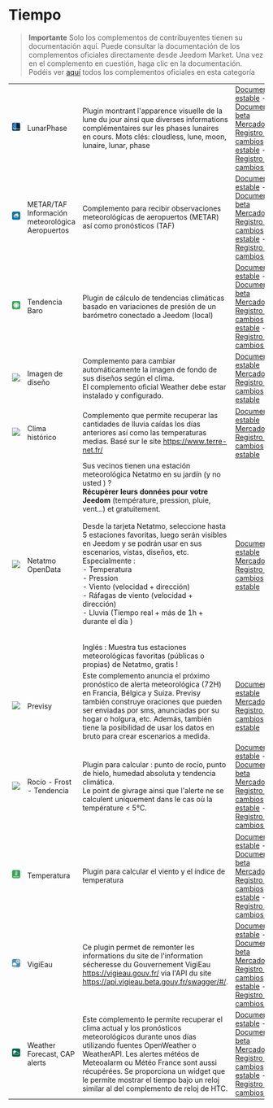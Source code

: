 
# Tiempo


>**Importante**
>Solo los complementos de contribuyentes tienen su documentación aquí. Puede consultar la documentación de los complementos oficiales directamente desde Jeedom Market. Una vez en el complemento en cuestión, haga clic en la documentación.
>Podéis ver [aquí](https://market.jeedom.com/index.php?v=d&p=market&type=plugin&categorie=weather) todos los complementos oficiales en esta categoría


| | | | |
|--- | --- | --- | ---|
|<img src="LunarPhase/LunarPhase_icon.png" class="pluginLogo" width="100" />|LunarPhase|Plugin montrant l'apparence visuelle de la lune du jour ainsi que diverses informations complémentaires sur les phases lunaires en cours. Mots clés: cloudless, lune, moon, lunaire, lunar, phase|[Documentación estable](https://eridani78.github.io/LunarPhase-Doc/docs/es_ES/) - [Documentación beta](https://eridani78.github.io/LunarPhase-Doc/docs/es_ES/)<br/>[Mercado](https://market.jeedom.com/index.php?v=d&p=market_display&id=4604)<br/>[Registro de cambios estable](https://eridani78.github.io/LunarPhase-Doc/CHANGELOG) - [Registro de cambios Beta](https://eridani78.github.io/LunarPhase-Doc/CHANGELOG_beta)|
|<img src="Metar_infos/Metar_infos_icon.png" class="pluginLogo" width="100" />|METAR/TAF Información meteorológica Aeropuertos|Complemento para recibir observaciones meteorológicas de aeropuertos (METAR) así como pronósticos (TAF)|[Documentación estable](https://jealg.github.io/documentation/plugin-metar_infos/es_ES/) - [Documentación beta](https://jealg.github.io/documentation/plugin-metar_infos/es_ES/)<br/>[Mercado](https://market.jeedom.com/index.php?v=d&p=market_display&id=2342)<br/>[Registro de cambios estable](https://jealg.github.io/documentation/plugin-metar_infos/es_ES/changelog) - [Registro de cambios Beta](https://jealg.github.io/documentation/plugin-metar_infos/es_ES/beta_changelog)|
|<img src="baro/baro_icon.png" class="pluginLogo" width="100" />|Tendencia Baro|Plugin de cálculo de tendencias climáticas basado en variaciones de presión de un barómetro conectado a Jeedom (local)|[Documentación estable](https://jealg.github.io/documentation/plugin-tendance_baro/es_ES/) - [Documentación beta](https://jealg.github.io/documentation/plugin-tendance_baro/es_ES/)<br/>[Mercado](https://market.jeedom.com/index.php?v=d&p=market_display&id=2405)<br/>[Registro de cambios estable](https://jealg.github.io/documentation/plugin-tendance_baro/es_ES/changelog) - [Registro de cambios Beta](https://jealg.github.io/documentation/plugin-tendance_baro/es_ES/beta_changelog)|
|<img src="designImgSwitch/designImgSwitch_icon.png" class="pluginLogo" width="100" />|Imagen de diseño|Complemento para cambiar automáticamente la imagen de fondo de sus diseños según el clima.<br/>El complemento oficial Weather debe estar instalado y configurado.|[Documentación estable](https://mips2648.github.io/jeedom-plugins-docs/designImgSwitch/es_ES/)<br/>[Mercado](https://market.jeedom.com/index.php?v=d&p=market_display&id=3819)<br/>[Registro de cambios estable](https://mips2648.github.io/jeedom-plugins-docs/designImgSwitch/es_ES/changelog)|
|<img src="historiqueMeteo/historiqueMeteo_icon.png" class="pluginLogo" width="100" />|Clima histórico|Complemento que permite recuperar las cantidades de lluvia caídas los días anteriores así como las temperaturas medias. Basé sur le site https://www.terre-net.fr/|[Documentación estable](https://github.com/jeedomBox/plugin_historiqueMeteo/tree/master/docs/es_ES/index.md)<br/>[Mercado](https://market.jeedom.com/index.php?v=d&p=market_display&id=4358)<br/>[Registro de cambios estable](https://github.com/jeedomBox/plugin_historiqueMeteo/tree/master/docs/es_ES/changelog.md)|
|<img src="netatmoPublicData/netatmoPublicData_icon.png" class="pluginLogo" width="100" />|Netatmo OpenData|Sus vecinos tienen una estación meteorológica Netatmo en su jardín (y no usted ) ? <br><strong>Récupèrer leurs données pour votre Jeedom</strong> (température, pression, pluie, vent...) et gratuitement. <br><br>Desde la tarjeta Netatmo, seleccione hasta 5 estaciones favoritas, luego serán visibles en Jeedom y se podrán usar en sus escenarios, vistas, diseños, etc.  Especialmente :<br>- Temperatura<br>- Pression<br>- Viento (velocidad + dirección)<br>- Ráfagas de viento (velocidad + dirección)<br>- Lluvia (Tiempo real + más de 1h + durante el día )<br><br><br>Inglés : Muestra tus estaciones meteorológicas favoritas (públicas o propias) de Netatmo, gratis !|[Documentación estable](https://jim005.github.io/jeedom-netatmoPublicData/es_ES/)<br/>[Mercado](https://market.jeedom.com/index.php?v=d&p=market_display&id=4008)<br/>[Registro de cambios estable](https://jim005.github.io/jeedom-netatmoPublicData/es_ES/changelog)|
|<img src="previsy/previsy_icon.png" class="pluginLogo" width="100" />|Previsy|Este complemento anuncia el próximo pronóstico de alerta meteorológica (72H) en Francia, Bélgica y Suiza. Previsy también construye oraciones que pueden ser enviadas por sms, anunciadas por su hogar o holgura, etc. Además, también tiene la posibilidad de usar los datos en bruto para crear escenarios a medida.|[Documentación estable](https://ynats.github.io/jeedom-plugin-previsy/es_ES/)<br/>[Mercado](https://market.jeedom.com/index.php?v=d&p=market_display&id=4016)<br/>[Registro de cambios estable](https://ynats.github.io/jeedom-plugin-previsy/es_ES/changelog)|
|<img src="rosee/rosee_icon.png" class="pluginLogo" width="100" />|Rocío - Frost - Tendencia|Plugin para calcular : punto de rocío, punto de hielo, humedad absoluta y tendencia climática. <BR/>Le point de givrage ainsi que l'alerte ne se calculent uniquement dans le cas où la température < 5°C. <BR />|[Documentación estable](https://jealg.github.io/documentation/plugin-rosee/es_ES/) - [Documentación beta](https://jealg.github.io/documentation/plugin-rosee/es_ES/)<br/>[Mercado](https://market.jeedom.com/index.php?v=d&p=market_display&id=1653)<br/>[Registro de cambios estable](https://jealg.github.io/documentation/plugin-rosee/es_ES/changelog) - [Registro de cambios Beta](https://jealg.github.io/documentation/plugin-rosee/es_ES/beta_changelog)|
|<img src="temperature/temperature_icon.png" class="pluginLogo" width="100" />|Temperatura|Plugin para calcular el viento y el índice de temperatura|[Documentación estable](https://jealg.github.io/documentation/plugin-temperature/es_ES/) - [Documentación beta](https://jealg.github.io/documentation/plugin-temperature/es_ES/)<br/>[Mercado](https://market.jeedom.com/index.php?v=d&p=market_display&id=2778)<br/>[Registro de cambios estable](https://jealg.github.io/documentation/plugin-temperature/es_ES/changelog) - [Registro de cambios Beta](https://jealg.github.io/documentation/plugin-temperaturee/es_ES/beta_changelog)|
|<img src="vigieau/vigieau_icon.png" class="pluginLogo" width="100" />|VigiEau|Ce plugin permet de remonter les informations du site de l'information sécheresse du Gouvernement VigiEau https://vigieau.gouv.fr/ via l'API du site https://api.vigieau.beta.gouv.fr/swagger/#/.|[Documentación estable](https://github.com/OUARZA/VigiEau/blob/stable/docs/es_ES/index.md) - [Documentación beta](https://github.com/OUARZA/VigiEau/blob/beta/docs/es_ES/index.md)<br/>[Mercado](https://market.jeedom.com/index.php?v=d&p=market_display&id=4605)<br/>[Registro de cambios estable](https://github.com/OUARZA/VigiEau/blob/stable/docs/es_ES/changelog.md) - [Registro de cambios Beta](https://github.com/OUARZA/VigiEau/blob/beta/docs/es_ES/changelog.md)|
|<img src="weatherForecast/weatherForecast_icon.png" class="pluginLogo" width="100" />|Weather Forecast, CAP alerts|Este complemento le permite recuperar el clima actual y los pronósticos meteorológicos durante unos días utilizando fuentes OpenWeather o WeatherAPI. Les alertes météos de Meteoalarm ou Météo France sont aussi récupérées. Se proporciona un widget que le permite mostrar el tiempo bajo un reloj similar al del complemento de reloj de HTC.|[Documentación estable](https://jpty.github.io/jeedom/plugins/weatherForecast/) - [Documentación beta](https://jpty.github.io/jeedom/plugins/weatherForecast/)<br/>[Mercado](https://market.jeedom.com/index.php?v=d&p=market_display&id=4549)<br/>[Registro de cambios estable](https://jpty.github.io/jeedom/plugins/weatherForecast/es_ES/changelog.html) - [Registro de cambios Beta](https://jpty.github.io/jeedom/plugins/weatherForecast/es_ES/changelog.html)|
